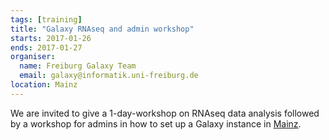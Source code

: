 ```yaml
---
tags: [training]
title: "Galaxy RNAseq and admin workshop"
starts: 2017-01-26
ends: 2017-01-27
organiser:
  name: Freiburg Galaxy Team
  email: galaxy@informatik.uni-freiburg.de
location: Mainz
---
```


We are invited to give a 1-day-workshop on RNAseq data analysis followed by a workshop for admins in how to set up a Galaxy instance in [Mainz](www.imbei.uni-mainz.de).